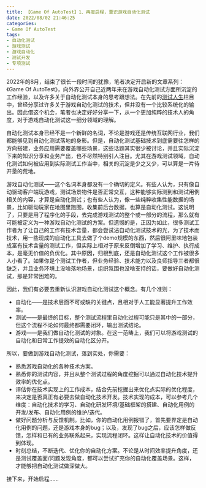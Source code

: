 ```yaml
---
title: 【Game Of AutoTest】1、再度启程，重识游戏自动化测试
date: 2022/08/02 21:46:25
categories:
- Game Of AutoTest
tags:
- 自动化测试
- 游戏测试
- 游戏自动化
- 测试开发
- 专项测试
---
```


2022年的8月，结束了很长一段时间的犹豫，笔者决定开启新的文章系列：《Game Of AutoTest》，向外界公开自己近两年来在游戏自动化测试方面所沉淀的工作经验，以及许多关于自动化测试本身的思考跟想法。在先前的[测试人生](https://utmhikari.top/categories/%E6%B5%8B%E8%AF%95%E4%BA%BA%E7%94%9F/)栏目中，曾经分享过许多关于游戏自动化测试的技术，但并没有一个比较系统化的输出。因此借这个机会，笔者也决定好好分享一下，从一个更加纯粹的技术人的角度，对于游戏自动化测试这一细分领域的理解。

自动化测试本身已经不是一个新鲜的名词，不论是游戏还是传统互联网行业，我们都能够见到自动化测试落地的身影。但是，自动化测试基础技术到底需要往怎样的方向搭建，业务应用需要覆盖哪些场景，这些话题其实很少被讨论，并且实际沉淀下来的知识分享和业务产出，也不尽然特别引人注目。尤其在游戏测试领域，自动化测试如何被应用到实际测试工作当中，相关的沉淀是少之又少，可以算是一片待开垦的荒地。

游戏自动化测试——这个名词本身都没有一个确切的定义。有些人认为，只有像自动驱动客户端玩游戏，测试场景物件是否正常交互，这种能够实际测到和测试用例相关的内容，才算是自动化测试；也有些人认为，像一些纯粹收集性能数据的场景，比如驱动玩家在地图里跑图，收集前后台数据，也算是自动化测试。这说明了，只要是用了程序化的手段，去完成游戏测试的整个或一部分的流程，那么就有可能被定义为一种游戏自动化测试的方案。但遗憾的是，正因为如此，很多测试工作者为了让自己的工作有技术含量，都会尝试沾自动化测试技术的光，为了技术而技术，用一些现成的自动化工具去做了个demo规模的东西，然后很阿里味地包装成富有技术含量的测试工作，但实际上相对于原来反倒增加了学习、维护、执行成本，是毫无价值的负优化。其中原因，归根到底，还是自动化测试这个工作被很多人小看了。如果你是个测试工作者，但业务经验、技术能力以及良师指导三者都很缺乏，并且业务环境上没啥落地场景，组织氛围也没啥支持的话，要做好自动化测试，那是非常困难的。

因此，我们有必要去重新认识游戏自动化测试这个概念。有几个准则：

<!-- more -->

- 自动化——是技术层面不可或缺的关键点，且相对于人工能显著提升工作效率。
- 测试——是最终的目标，整个测试流程里自动化过程可能只是其中的一部分，但这个流程不论如何最终都需要闭环，输出测试结论。
- 游戏——是我们做自动化测试的对象。在这一范畴上，我们可以将游戏测试的自动化和日常工作提效的自动化区分开。

所以，要做到游戏自动化测试，落到实处，你需要：

- 熟悉游戏自动化的各种技术方案。
- 熟悉你的测试内容，并且从整个测试过程的角度挖掘可以通过自动化技术提升效率的优化点。
- 评估你在技术实现上的工作成本，结合先前挖掘出来优化点实际的优化程度，来决定是否真正有必要去做自动化技术开发。技术实现的成本，可以参考几个维度：自动化技术的学习、自动化研发环境/基础框架的搭建、自动化用例的开发/发布、自动化用例的维护/迭代。
- 做好问题分析与反馈机制。比如，你的自动化用例报错了，首先要界定是自动化用例的问题，还是游戏本身的bug；以及，发现了bug之后，应该怎样做反馈，怎样和已有的业务联系起来，实现流程闭环。这样让自动化技术的价值得到体现。
- 时刻总结，不断迭代、优化你的自动化方案。不论是从时间效率提升角度，还是测试覆盖面/问题发现角度，都可以尝试扩充你的自动化覆盖场景。这样，才能够把自动化测试做深做大。

接下来，开始启程......
